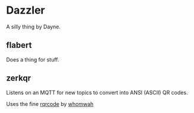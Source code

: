 # Dazzler

A silly thing by Dayne.  


## flabert

Does a thing for stuff.


## zerkqr

Listens on an MQTT for new topics to convert into ANSI (ASCII) QR codes.

Uses the fine [rqrcode](https://github.com/whomwah/rqrcode) by [whomwah](https://whomwah.com/)

